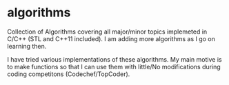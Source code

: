 algorithms
==========

Collection of Algorithms covering all major/minor topics implemeted in C/C++ (STL and C++11 included).
I am adding more algorithms as I go on learning then.

I have tried various implementations of these algorithms. My main motive is to make functions so that I can
use them with little/No modifications during coding competitons (Codechef/TopCoder).
